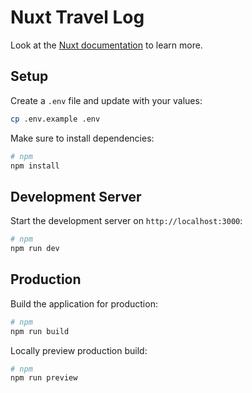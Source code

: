 # Nuxt Travel Log

Look at the [Nuxt documentation](https://nuxt.com/docs/getting-started/introduction) to learn more.

## Setup

Create a `.env` file and update with your values:

```sh
cp .env.example .env
```

Make sure to install dependencies:

```bash
# npm
npm install

```

## Development Server

Start the development server on `http://localhost:3000`:

```bash
# npm
npm run dev

```

## Production

Build the application for production:

```bash
# npm
npm run build

```

Locally preview production build:

```bash
# npm
npm run preview

```
